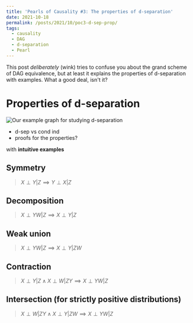```yaml
---
title: 'Pearls of Causality #3: The properties of d-separation'
date: 2021-10-18
permalink: /posts/2021/10/poc3-d-sep-prop/
tags:
  - causality
  - DAG
  - d-separation
  - Pearl
---
```


This post _deliberately_ (wink) tries to confuse you about the grand scheme of DAG equivalence, but at least it explains the properties of d-separation with examples. What a good deal, isn't it?


# Properties of d-separation

![Our example graph for studying d-separation](/images/posts/d_sep_ex.svg)

- d-sep vs cond ind
- proofs for the properties?


with **intuitive examples**

## Symmetry
>$X\perp Y | Z \implies Y\perp X | Z$



## Decomposition
>$X\perp YW | Z \implies X\perp Y | Z$



## Weak union
> $X\perp YW | Z \implies X\perp Y | ZW$




## Contraction
>$X\perp Y | Z  \land X\perp W | ZY \implies X\perp YW | Z$




## Intersection (for strictly positive distributions)
> $X\perp W | ZY  \land X\perp Y | ZW \implies X\perp YW | Z$





